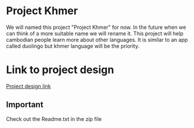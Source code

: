 # Project Khmer

We will named this project "Project Khmer" for now. In the future when we can think of a more suitable name we will rename it. 
This project will help cambodian people learn more about other languages. It is similar to an app called duolingo but khmer language will be the priority.

# Link to project design
[Project design link](https://www.figma.com/file/9Dv82fsa2Vw1DiootivyUX/Project?type=design&node-id=0%3A1&mode=design&t=ikUyCQL367r2jD6a-1)

## Important
Check out the Readme.txt in the zip file
